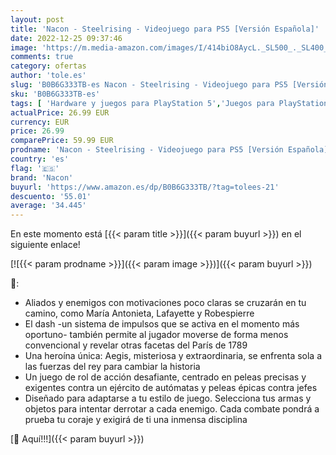 ```yaml
---
layout: post
title: 'Nacon - Steelrising - Videojuego para PS5 [Versión Española]'
date: 2022-12-25 09:37:46
image: 'https://m.media-amazon.com/images/I/414biO8AycL._SL500_._SL400_.jpg'
comments: true
category: ofertas
author: 'tole.es'
slug: 'B0B6G333TB-es Nacon - Steelrising - Videojuego para PS5 [Versión Española]'
sku: 'B0B6G333TB-es'
tags: [ 'Hardware y juegos para PlayStation 5','Juegos para PlayStation 5','Videojuegos','nacon','ps5','🇪🇸', ]
actualPrice: 26.99 EUR
currency: EUR
price: 26.99
comparePrice: 59.99 EUR
prodname: 'Nacon - Steelrising - Videojuego para PS5 [Versión Española]'
country: 'es'
flag: '🇪🇸'
brand: 'Nacon'
buyurl: 'https://www.amazon.es/dp/B0B6G333TB/?tag=tolees-21'
descuento: '55.01'
average: '34.445'
---
```


En este momento está [{{< param title >}}]({{< param buyurl >}}) en el siguiente enlace!

[![{{< param prodname >}}]({{< param image >}})]({{< param buyurl >}})

🔎:

- Aliados y enemigos con motivaciones poco claras se cruzarán en tu camino, como María Antonieta, Lafayette y Robespierre
- El dash -un sistema de impulsos que se activa en el momento más oportuno- también permite al jugador moverse de forma menos convencional y revelar otras facetas del París de 1789
- Una heroína única: Aegis, misteriosa y extraordinaria, se enfrenta sola a las fuerzas del rey para cambiar la historia
- Un juego de rol de acción desafiante, centrado en peleas precisas y exigentes contra un ejército de autómatas y peleas épicas contra jefes
- Diseñado para adaptarse a tu estilo de juego. Selecciona tus armas y objetos para intentar derrotar a cada enemigo. Cada combate pondrá a prueba tu coraje y exigirá de ti una inmensa disciplina

[🛒 Aquí!!!]({{< param buyurl >}})
